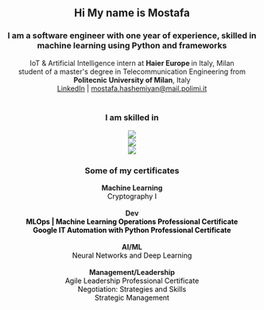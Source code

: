 <!-- Intro -->
<div align="center">
  <h2>Hi My name is <b>Mostafa</b></h2>
  <h3>I am a software engineer with one year of experience, skilled in machine learning using Python and frameworks</h3>
  <div>IoT & Artificial Intelligence  intern at <strong>Haier Europe </strong> in Italy, Milan</div>
  <div>student of a master's degree in Telecommunication Engineering from <strong>Politecnic University of Milan</strong>, Italy</div>
  <div>
    <a href="https://www.linkedin.com/in/mostafa-hashemiyan-6182a1182/">LinkedIn</a> | 
    <a href="mailto:mostafa.hashemiyan@mail.polimi.it">mostafa.hashemiyan@mail.polimi.it</a>
  </div>
</div>
<br>
<!-- Skill Icons -->
<!-- https://github.com/LelouchFR/skill-icons -->
<h3 align="center"> I am skilled in </h3>
<p align="center">
  <a href="https://go-skill-icons.vercel.app">  
    <img src="https://go-skill-icons.vercel.app/api/icons?i=linux,matplotlib,javascript&theme=light" /><br>
    <img src="https://go-skill-icons.vercel.app/api/icons?i=tensorflow,pytorch,python&theme=light" /><br>
    <img src="https://go-skill-icons.vercel.app/api/icons?i=sklearn,pandas,numpy,scipy&theme=light" /><br>
<!--     <img src="https://go-skill-icons.vercel.app/api/icons?i=git,py,cpp,vmwareworkstation,docker,aws,jenkins,ansible,nix,linux,bash,cuda,huggingface,tensorflow,pytorch,sklearn,pandas,numpy,scipy,matplotlib&theme=light" /><br> -->
  </a>
</p>

<!-- Certificates -->
<h3 align="center"> Some of my certificates </h3>
<div align="center">
    <div><strong>Machine Learning</strong></div>
    <a href="https://www.coursera.org/account/accomplishments/verify/WH9L6FVYL9YR" style="color:black; text-decoration:none;">
      Cryptography I</a><br>
    <br>
    <div><strong>Dev</strong></div>
    <a href="https://coursera.org/share/50263129b1a89bf1ef9a4942849dc313" style="color:black; text-decoration:none; font-weight:bold;">MLOps | Machine Learning Operations Professional Certificate</a><br>
    <a href="https://coursera.org/share/ac420561d38e9ebc8bbbd53f321282f8" style="color:black; text-decoration:none; font-weight:bold;">Google IT Automation with Python Professional Certificate</a><br>
    <br>
    <div><strong>AI/ML</strong></div>
    <a href="https://coursera.org/share/3239c6a928080da767eeeca3a10fac93" style="color:black; text-decoration:none;">Neural Networks and Deep Learning</a><br>
    <br>  
    <div><strong>Management/Leadership</strong></div>
    <a href="https://coursera.org/share/aa34241f7eb0ef713d8dd872f1b05bf0" style="color:black; text-decoration:none;">Agile Leadership Professional Certificate</a><br>
    <a href="https://coursera.org/share/ec6e69d4abfb2e84e9c3a3a444ec6f40" style="color:black; text-decoration:none;">Negotiation: Strategies and Skills</a> <br>
    <a href="https://coursera.org/share/7b209eac8ebd57fbf9b1887fdce9c149" style="color:black; text-decoration:none;">Strategic Management</a>

</div>
